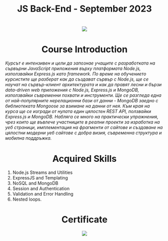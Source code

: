 <h1 align="center"> JS Back-End - September 2023 <h1>

<p align="center">
  <a href="https://softuni.bg/trainings/4237/js-back-end-september-2023">
    <img src="https://encrypted-tbn0.gstatic.com/images?q=tbn:ANd9GcSdHVQmS_j5EnS20QAwcCz9J0rHoFz_oQgUdQ&s" />
  </a>
<p>

<h1 align="center">Course Introduction</h1>

<p><i>Курсът е интензивен и цели да запознае учащите с разработката на сървърни JavaScript приложения върху платформата Node.js, използвайки Express.js като framework. По време на обучението курсистите ще разберат как да създават сървър с Node.js, ще се научат на сървър-клиент архитектурата и как да правят лесни и бързи data-driven web приложения с Node.js, Express.js и MongoDB, използвайки съвременни похвати и инструменти. Ще се разгледа една от най-популярните нерелационни бази от данни - MongoDB заедно с библиотеката Mongoose за взимане на данни от нея. Към края на курса ще се изгради от нулата един цялостен REST API, ползвайки Express.js и MongoDB. Набляга се много на практически упражнения, чрез които ще въвлече участниците в реални проекти за изработка на уеб страници, имплементация на фрагменти от сайтове и създаване на цялостни модерни уеб сайтове с добра визия, съвременна структура и мобилна поддръжка. </i></p>

<h1 align="center">Acquired Skills</h1>

1. Node.js Streams and Utilities
2. ExpressJS and Templating
3. NoSQL and MongoDB
4. Session and Authentication
5. Validation and Error Handling
6. Nested loops.

<h1 align="center">Certificate</h1>

<p align="center">
<img src="https://github.com/user-attachments/assets/75b47194-133c-44d4-9379-b69a8b32c1aa"/>
</p>

